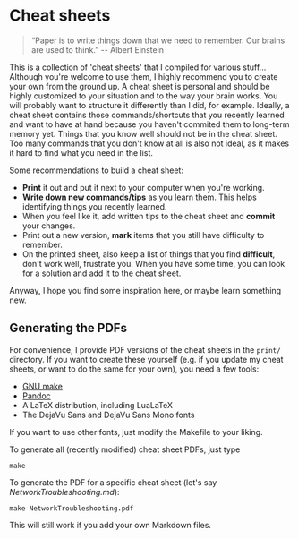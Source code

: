 # Cheat sheets

> “Paper is to write things down that we need to remember. Our brains are used to think.”
> -- Albert Einstein

This is a collection of 'cheat sheets' that I compiled for various stuff... Although you're welcome to use them, I highly recommend you to create your own from the ground up. A cheat sheet is personal and should be highly customized to your situation and to the way your brain works. You will probably want to structure it differently than I did, for example. Ideally, a cheat sheet contains those commands/shortcuts that you recently learned and want to have at hand because you haven't commited them to long-term memory yet. Things that you know well should not be in the cheat sheet. Too many commands that you don't know at all is also not ideal, as it makes it hard to find what you need in the list.

Some recommendations to build a cheat sheet:

* **Print** it out and put it next to your computer when you're working.
* **Write down new commands/tips** as you learn them. This helps identifying things you recently learned.
* When you feel like it, add written tips to the cheat sheet and **commit** your changes.
* Print out a new version, **mark** items that you still have difficulty to remember.
* On the printed sheet, also keep a list of things that you find **difficult**, don't work well, frustrate you. When you have some time, you can look for a solution and add it to the cheat sheet.

Anyway, I hope you find some inspiration here, or maybe learn something new.

## Generating the PDFs

For convenience, I provide PDF versions of the cheat sheets in the `print/` directory. If you want to create these yourself (e.g. if you update my cheat sheets, or want to do the same for your own), you need a few tools:

- [GNU make](https://www.gnu.org/software/make/)
- [Pandoc](http://johnmacfarlane.net/pandoc/)
- A LaTeX distribution, including LuaLaTeX
- The DejaVu Sans and DejaVu Sans Mono fonts

If you want to use other fonts, just modify the Makefile to your liking.

To generate all (recently modified) cheat sheet PDFs, just type

```
make
```

To generate the PDF for a specific cheat sheet (let's say *NetworkTroubleshooting.md*):

```
make NetworkTroubleshooting.pdf
```

This will still work if you add your own Markdown files.